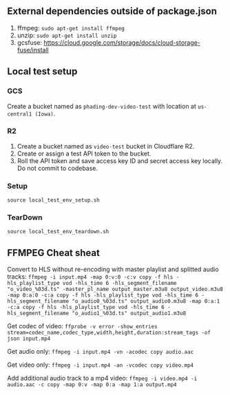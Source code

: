 ## External dependencies outside of package.json

1. ffmpeg: `sudo apt-get install ffmpeg`
1. unzip: `sudo apt-get install unzip`
1. gcsfuse: https://cloud.google.com/storage/docs/cloud-storage-fuse/install

## Local test setup

### GCS

Create a bucket named as `phading-dev-video-test` with location at `us-central1 (Iowa)`.

### R2

1. Create a bucket named as `video-test` bucket in Cloudflare R2.
1. Create or assign a test API token to the bucket.
1. Roll the API token and save access key ID and secret access key locally. Do not commit to codebase.

### Setup

`source local_test_env_setup.sh`

### TearDown

`source local_test_env_teardown.sh`

## FFMPEG Cheat sheat

Convert to HLS without re-encoding with master playlist and splitted audio tracks: `ffmpeg -i input.mp4 -map 0:v:0 -c:v copy -f hls -hls_playlist_type vod -hls_time 6 -hls_segment_filename "o_video_%03d.ts" -master_pl_name output_master.m3u8 output_video.m3u8 -map 0:a:0 -c:a copy -f hls -hls_playlist_type vod -hls_time 6 -hls_segment_filename "o_audio0_%03d.ts" output_audio0.m3u8 -map 0:a:1 -c:a copy -f hls -hls_playlist_type vod -hls_time 6 -hls_segment_filename "o_audio1_%03d.ts" output_audio1.m3u8`

Get codec of video: `ffprobe -v error -show_entries stream=codec_name,codec_type,width,height,duration:stream_tags -of json input.mp4`

Get audio only: `ffmpeg -i input.mp4 -vn -acodec copy audio.aac`

Get video only: `ffmpeg -i input.mp4 -an -vcodec copy video.mp4`

Add additional audio track to a mp4 video: `ffmpeg -i video.mp4 -i audio.aac -c copy -map 0:v -map 0:a -map 1:a output.mp4`
